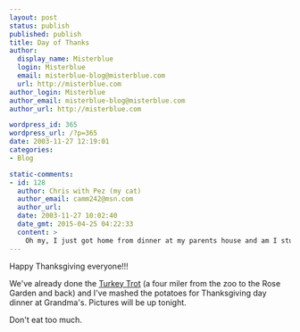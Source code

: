```yaml
---
layout: post
status: publish
published: publish
title: Day of Thanks
author:
  display_name: Misterblue
  login: Misterblue
  email: misterblue-blog@misterblue.com
  url: http://misterblue.com
author_login: Misterblue
author_email: misterblue-blog@misterblue.com
author_url: http://misterblue.com

wordpress_id: 365
wordpress_url: /?p=365
date: 2003-11-27 12:19:01
categories:
- Blog

static-comments:
- id: 128
  author: Chris with Pez (my cat)
  author_email: camm242@msn.com
  author_url: 
  date: 2003-11-27 10:02:40
  date_gmt: 2015-04-25 04:22:33
  content: >
    Oh my, I just got home from dinner at my parents house and am I stuffed! I had the infamous "just one more bite and that's all" syndrom happening tonight. =) Happy Thanksgiving to you and your family. Oh yeah, I'm really looking forward to seeing the ChristmasCam! =)
---
```

<p>
Happy Thanksgiving everyone!!!
</p>
<p>
We've already done the
<a href="http://www.orrc.net/Docs/Races/Turkey_Trot/">Turkey Trot</a>
(a four miler from the zoo to the Rose Garden and back)
and I've mashed the potatoes for Thanksgiving day dinner at Grandma's.
Pictures will be up tonight.
</p>
<p>
Don't eat too much.
</p>
